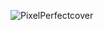 ![PixelPerfectcover](https://github.com/user-attachments/assets/085668b2-e2b9-4f5d-bed5-35f49babc3fc)
